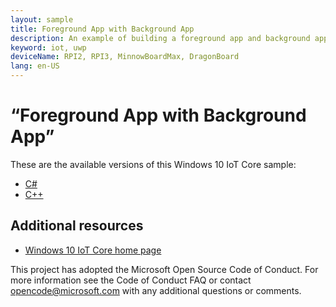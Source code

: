 ```yaml
---
layout: sample
title: Foreground App with Background App
description: An example of building a foreground app and background app within the same APPX file.
keyword: iot, uwp
deviceName: RPI2, RPI3, MinnowBoardMax, DragonBoard
lang: en-US
---
```

# “Foreground App with Background App”

These are the available versions of this Windows 10 IoT Core sample:

*	[C#](./CS/README.md)
*	[C++](./Cpp/README.md)

## Additional resources
* [Windows 10 IoT Core home page](https://developer.microsoft.com/en-us/windows/iot/)

This project has adopted the Microsoft Open Source Code of Conduct. For more information see the Code of Conduct FAQ or contact <opencode@microsoft.com> with any additional questions or comments.
